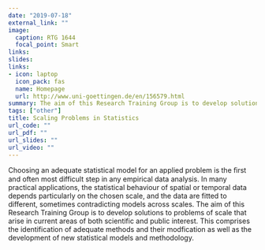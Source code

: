 ```yaml
---
date: "2019-07-18"
external_link: ""
image:
  caption: RTG 1644 
  focal_point: Smart
links: 
slides: 
links:
- icon: laptop
  icon_pack: fas
  name: Homepage
  url: http://www.uni-goettingen.de/en/156579.html
summary: The aim of this Research Training Group is to develop solutions to problems of scale that arise in current areas of both scientiﬁc and public interest
tags: ["other"]
title: Scaling Problems in Statistics
url_code: ""
url_pdf: ""
url_slides: ""
url_video: ""
---
```


Choosing an adequate statistical model for an applied problem is the ﬁrst and often most difficult step in any empirical data analysis. In many practical applications, the statistical behaviour of spatial or temporal data depends particularly on the chosen scale, and the data are fitted to different, sometimes contradicting models across scales. The aim of this Research Training Group is to develop solutions to problems of scale that arise in current areas of both scientific and public interest. This comprises the identification of adequate methods and their modfication as well as the development of new statistical models and methodology.
